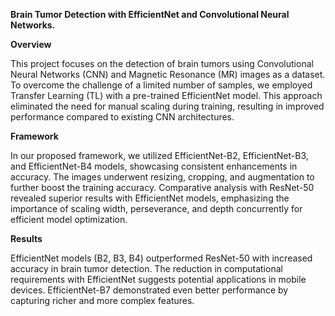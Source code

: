 <b>Brain Tumor Detection with EfficientNet and Convolutional Neural Networks.</b>

<b>Overview</b>

This project focuses on the detection of brain tumors using Convolutional Neural Networks (CNN) and Magnetic Resonance (MR) images as a dataset. To overcome the challenge of a limited number of samples, we employed Transfer Learning (TL) with a pre-trained EfficientNet model. This approach eliminated the need for manual scaling during training, resulting in improved performance compared to existing CNN architectures.

<b>Framework</b>

In our proposed framework, we utilized EfficientNet-B2, EfficientNet-B3, and EfficientNet-B4 models, showcasing consistent enhancements in accuracy. The images underwent resizing, cropping, and augmentation to further boost the training accuracy. Comparative analysis with ResNet-50 revealed superior results with EfficientNet models, emphasizing the importance of scaling width, perseverance, and depth concurrently for efficient model optimization.

<b>Results</b>

EfficientNet models (B2, B3, B4) outperformed ResNet-50 with increased accuracy in brain tumor detection.
The reduction in computational requirements with EfficientNet suggests potential applications in mobile devices.
EfficientNet-B7 demonstrated even better performance by capturing richer and more complex features.
